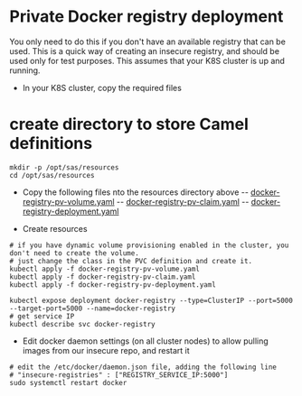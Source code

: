 # Private Docker registry deployment

You only need to do this if you don't have an available registry that can be used.
This is a quick way of creating an insecure registry, and should be used only for test purposes.
This assumes that your K8S cluster is up and running.

- In your K8S cluster, copy the required files

# create directory to store Camel definitions
```
mkdir -p /opt/sas/resources
cd /opt/sas/resources
```
- Copy the following files nto the resources directory above
-- [docker-registry-pv-volume.yaml](docker-registry-pv-volume.yaml)
-- [docker-registry-pv-claim.yaml](docker-registry-pv-claim.yaml)
-- [docker-registry-deployment.yaml](docker-registry-deployment.yaml)

- Create resources
```
# if you have dynamic volume provisioning enabled in the cluster, you don't need to create the volume.
# just change the class in the PVC definition and create it.
kubectl apply -f docker-registry-pv-volume.yaml
kubectl apply -f docker-registry-pv-claim.yaml
kubectl apply -f docker-registry-pv-deployment.yaml

kubectl expose deployment docker-registry --type=ClusterIP --port=5000 --target-port=5000 --name=docker-registry
# get service IP
kubectl describe svc docker-registry
```

- Edit docker daemon settings (on all cluster nodes) to allow pulling images from our insecure repo, and restart it
```
# edit the /etc/docker/daemon.json file, adding the following line
# "insecure-registries" : ["REGISTRY_SERVICE_IP:5000"]
sudo systemctl restart docker
```